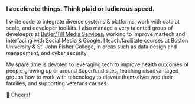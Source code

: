 ### I accelerate things. Think plaid or ludicrous speed.

I write code to integrate diverse systems & platforms, work with data at scale, and developer toolkits. I also manage a very talented group of develoeprs at [Butler/Till Media Services](https://butlertill.com/), working to improve martech and interfacing with Social Media & Google. I teach/facilitate courses at Boston University & St. John Fisher College, in areas such as data design and management, and cyber security. 

My spare time is devoted to leveraging tech to improve health outcomes of people growing up or around Superfund sites, teaching disadvantaged groups how to work with tehcnology to elevate themselves and their families, and supporting veterans causes.

🥂 Cheers!
